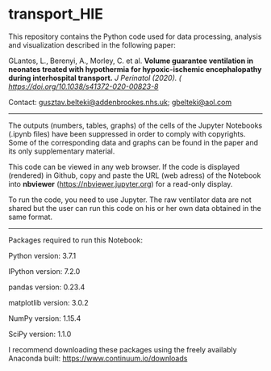 # transport_HIE

This repository contains the Python code used for data processing,
analysis and visualization described in the following paper:

GLantos, L., Berenyi, A., Morley, C. et al. **Volume guarantee ventilation in neonates treated with hypothermia for hypoxic-ischemic encephalopathy during interhospital transport.** *J Perinatol (2020). ( https://doi.org/10.1038/s41372-020-00823-8*

Contact: gusztav.belteki@addenbrookes.nhs.uk; gbelteki@aol.com

____


The outputs (numbers, tables, graphs) of the cells of the Jupyter Notebooks
(.ipynb files) have been suppressed in order to comply with copyrights.
Some of the corresponding data and graphs can be found in the paper and its
only supplementary material.

This code can be viewed in any web browser. If the code is displayed (rendered)
 in Github, copy and paste the URL (web adress) of the Notebook into **nbviewer**
(https://nbviewer.jupyter.org) for a read-only display.

To run the code, you need to use Jupyter.
The raw ventilator data are not shared but the user can run this code on his or
her own data obtained in the same format.

____


Packages required to run this Notebook:

Python version: 3.7.1

IPython version: 7.2.0

pandas version: 0.23.4

matplotlib version: 3.0.2

NumPy version: 1.15.4

SciPy version: 1.1.0

I recommend downloading these packages using the freely availably Anaconda
built: https://www.continuum.io/downloads

